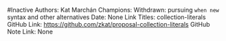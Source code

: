 #Inactive
Authors: Kat Marchán
Champions: Withdrawn: pursuing `when new` syntax and other alternatives
Date: None
Link Titles: collection-literals
GitHub Link: https://github.com/zkat/proposal-collection-literals
GitHub Note Link: None
